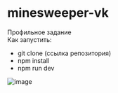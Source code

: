 # minesweeper-vk
Профильное задание<br />
Как запустить: 
- git clone (ccылка репозитория)
- npm install
- npm run dev

![image](https://user-images.githubusercontent.com/56248055/222978498-cd08f186-41f1-4c86-897e-64f400d0c2fd.png)
